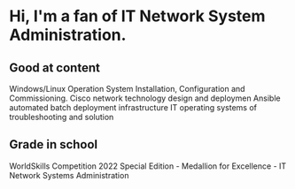 # Hi, I'm a fan of IT Network System Administration.

## Good at content
Windows/Linux Operation System Installation, Configuration and Commissioning.
Cisco network technology design and deploymen
Ansible automated batch deployment infrastructure
IT operating systems of troubleshooting and solution

## Grade in school
WorldSkills Competition 2022 Special Edition - Medallion for Excellence - IT Network Systems Administration
